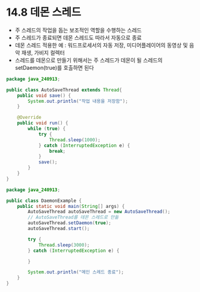 # 14.8 데몬 스레드
- 주 스레드의 작업을 돕는 보조적인 역할을 수행하는 스레드
- 주 스레드가 종료되면 데몬 스레드도 따라서 자동으로 종료
- 데몬 스레드 적용한 예 : 워드프로세서의 자동 저장, 미디어플레이어의 동영상 및 음악 재생, 가비지 컬렉터
- 스레드를 데몬으로 만들기 위해서는 주 스레드가 데몬이 될 스레드의 setDaemon(true)를 호출하면 된다

```java
package java_240913;

public class AutoSaveThread extends Thread{
    public void save() {
        System.out.println("작업 내용을 저장함");
    }

    @Override
    public void run() {
        while (true) {
            try {
                Thread.sleep(1000);
            } catch (InterruptedException e) {
                break;
            }
            save();
        }
    }
}

```

```java
package java_240913;

public class DaemonExample {
    public static void main(String[] args) {
        AutoSaveThread autoSaveThread = new AutoSaveThread();
        // AutoSaveThread를 데몬 스레드로 만듦
        autoSaveThread.setDaemon(true);
        autoSaveThread.start();

        try {
            Thread.sleep(3000);
        } catch (InterruptedException e) {

        }

        System.out.println("메인 스레드 종료");
    }
}

```